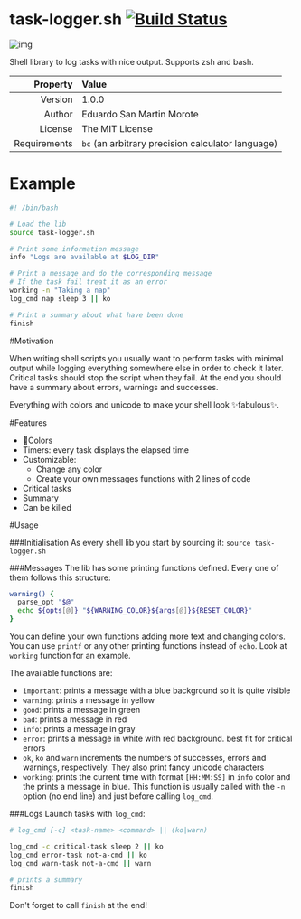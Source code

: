 task-logger.sh [![Build Status](https://travis-ci.org/posva/task-logger.sh.svg?branch=master)](https://travis-ci.org/posva/task-logger.sh)
===

![img](https://cloud.githubusercontent.com/assets/664177/5983128/d10492d4-a8ca-11e4-87c6-d9ae680d2b88.png)

Shell library to log tasks with nice output. Supports zsh and bash.

|      Property| Value                                              |
|-------------:|:---------------------------------------------------|
|      Version | 1.0.0                                              |
|       Author | Eduardo San Martin Morote                          |
|      License | The MIT License                                    |
| Requirements | `bc` (an arbitrary precision calculator language)  |

# Example

```sh
#! /bin/bash

# Load the lib
source task-logger.sh

# Print some information message
info "Logs are available at $LOG_DIR"

# Print a message and do the corresponding message
# If the task fail treat it as an error
working -n "Taking a nap"
log_cmd nap sleep 3 || ko

# Print a summary about what have been done
finish
```

#Motivation

When writing shell scripts you usually want to perform tasks with minimal
output while logging everything somewhere else in order to check it later.
Critical tasks should stop the script when they fail. At the end you should
have a summary about errors, warnings and successes.

Everything with colors and unicode to make your shell look :sparkles:fabulous:sparkles:.

#Features

* :lollipop:Colors
* Timers: every task displays the elapsed time
* Customizable:
  * Change any color
  * Create your own messages functions with 2 lines of code
* Critical tasks
* Summary
* Can be killed

#Usage

###Initialisation
As every shell lib you start by sourcing it: `source task-logger.sh`

###Messages
The lib has some printing functions defined. Every one of them follows this structure:

```sh
warning() {
  parse_opt "$@"
  echo ${opts[@]} "${WARNING_COLOR}${args[@]}${RESET_COLOR}"
}
```

You can define your own functions adding more text and changing colors.
You can use `printf` or any other printing functions instead of `echo`.
Look at `working` function for an example.

The available functions are:

* `important`: prints a message with a blue background so it is quite visible
* `warning`: prints a message in yellow
* `good`: prints a message in green
* `bad`: prints a message in red
* `info`: prints a message in gray
* `error`: prints a message in white with red background. best fit for critical errors
* `ok`, `ko` and `warn` increments the numbers of successes, errors and warnings, respectively.
They also print fancy unicode characters
* `working`: prints the current time with format `[HH:MM:SS]` in `info` color and the prints
a message in blue. This function is usually called with the `-n` option (no end line) and just
before calling `log_cmd`.

###Logs
Launch tasks with `log_cmd`:

```sh
# log_cmd [-c] <task-name> <command> || (ko|warn)

log_cmd -c critical-task sleep 2 || ko
log_cmd error-task not-a-cmd || ko
log_cmd warn-task not-a-cmd || warn

# prints a summary
finish
```

Don't forget to call `finish` at the end!

